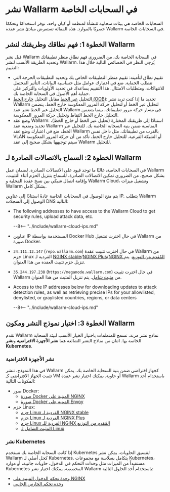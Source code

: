 [ip-lists-docs]: ../../user-guides/ip-lists/overview.md

# نشر Wallarm في السحابات الخاصة

السحابات الخاصة هي بيئات سحابية مُنشأة لمنظمة أو كيان واحد، توفر استخدامًا وتحكمًا حصريًا بالموارد. هذه المقالة تستعرض مبادئ نشر عقدة Wallarm في السحابات الخاصة.

## الخطوة 1: فهم نطاقك وطريقتك لنشر Wallarm

قبل نشر Wallarm في السحابة الخاصة بك، من الضروري فهم نطاق منظر تطبيقاتك وتحديد الطريقة الأنسب لنشر Wallarm. يُرجى النظر في الخصائص التالية خلال هذا التقييم:

* تقييم نطاق لتأمينه: تقييم منظر التطبيقات الخاص بك وتحديد التطبيقات الحرجة التي تتطلب الحماية. ضع في اعتبارك عوامل مثل حساسية البيانات، التأثير المحتمل للانتهاكات، ومتطلبات الامتثال. هذا التقييم يساعدك في تحديد الأولويات والتركيز على حماية أهم الأصول في السحابة الخاصة بك.
* التحليل [عبر الخط](../inline/overview.md) مقابل التحليل [خارج الخط (OOB)](../oob/overview.md): تحديد ما إذا كنت تريد نشر Wallarm لتحليل عبر الخط أو لتحليل حركة المرور المعكوسة خارج الخط. يتضمن التحليل عبر الخط نشر عقد Wallarm في مسار حركة مرور تطبيقاتك، بينما يتضمن التحليل خارج الخط التقاط وتحليل حركة المرور المعكوسة.
* وضع عقد Wallarm: استنادًا إلى طريقتك المختارة (تحليل عبر الخط أو خارج الخط)، تحديد وضعية عقد Wallarm المناسبة ضمن بنية السحابة الخاصة بك. للتحليل عبر الخط، ضع في اعتبارك وضع عقد Wallarm بالقرب من تطبيقاتك، مثل داخل نفس VLAN أو الشبكة الفرعية. للتحليل خارج الخط، تأكد من أن حركة المرور المعكوسة سيتم توجيهها بشكل صحيح إلى عقد Wallarm للتحليل.

## الخطوة 2: السماح بالاتصالات الصادرة لـ Wallarm

في السحابات الخاصة، غالبًا ما توجد قيود على الاتصالات الصادرة. لضمان عمل Wallarm بشكل صحيح، من الضروري تمكين الاتصالات الصادرة، للسماح بتنزيل الحزم أثناء التثبيت، وإقامة اتصال شبكي بين نسخ عقدة المحلية و Wallarm Cloud، وتشغيل ميزات Wallarm بشكل كامل.

يتم منح الوصول في السحابات الخاصة عادةً استنادًا إلى عناوين IP. يتطلب Wallarm الوصول إلى السجلات DNS التالية:

* The following addresses to have access to the Wallarm Cloud to get security rules, upload attack data, etc.

    --8<-- "../include/wallarm-cloud-ips.md"
* عناوين IP المستخدمة بواسطة Docker Hub في حال اخترت تشغيل Wallarm من صورة Docker.
* `34.111.12.147` (`repo.wallarm.com`) في حال اخترت تثبيت عقدة Wallarm من حزم Linux الفردية لـ [NGINX stable](../nginx/dynamic-module.md)/[NGINX Plus](../nginx-plus.md)/[NGINX المُقدم من التوزيع](../nginx/dynamic-module-from-distr.md). يتم تنزيل حزم تثبيت العقدة من هذا العنوان.
* `35.244.197.238` (`https://meganode.wallarm.com`) في حال اخترت تثبيت Wallarm من [مثبت شامل](../nginx/all-in-one.md). يتم تنزيل المثبت من هذا العنوان.
* Access to the IP addresses below for downloading updates to attack detection rules, as well as retrieving precise IPs for your allowlisted, denylisted, or graylisted countries, regions, or data centers

    --8<-- "../include/wallarm-cloud-ips.md"

## الخطوة 3: اختيار نموذج النشر ومكون Wallarm

تقدم Wallarm نماذج نشر مرنة، تسمح للمنظمات باختيار الخيار الأنسب لبيئة السحابة الخاصة بها. اثنان من نماذج النشر الشائعة هما **نشر الأجهزة الافتراضية** و**نشر Kubernetes**.

### نشر الأجهزة الافتراضية

في هذا النموذج، تنشر Wallarm كجهاز افتراضي ضمن بنية السحابة الخاصة بك. يمكن تثبيت الجهاز الافتراضي كـ VM أو حاوية. يمكنك اختيار نشر عقدة Wallarm باستخدام أحد المكونات التالية:

* صور Docker:
    * [صورة Docker المبنية على NGINX](../../admin-en/installation-docker-en.md)
    * [صورة Docker المبنية على Envoy](../../admin-en/installation-guides/envoy/envoy-docker.md)
* حزم Linux:
    * [حزم Linux الفردية لـ NGINX stable](../nginx/dynamic-module.md)
    * [حزم Linux الفردية لـ NGINX Plus](../nginx-plus.md)
    * [حزم Linux الفردية للـ NGINX المُقدم من التوزيع](../nginx/dynamic-module-from-distr.md)
    * [المثبت الشامل لـ Linux](../nginx/all-in-one.md)

### نشر Kubernetes

إذا كانت السحابة الخاصة بك تستخدم Kubernetes لتنسيق الحاويات، يمكن نشر Wallarm كحل أصلي لـ Kubernetes. يتكامل بسلاسة مع مجموعات Kubernetes، مستفيداً من الميزات مثل وحدات التحكم في الدخول، حاويات جانبية، أو موارد Kubernetes المخصصة. يمكنك اختيار نشر Wallarm باستخدام أحد الحلول التالية:

* [وحدة تحكم الدخول المبنية على NGINX](../../admin-en/installation-kubernetes-en.md)
* [وحدة تحكم الحارس الجانبي](../kubernetes/sidecar-proxy/deployment.md)